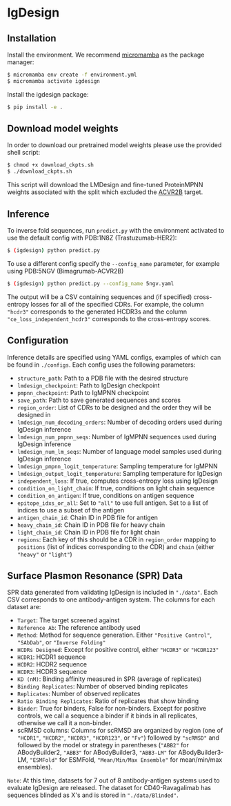 # IgDesign

## Installation

Install the environment. We recommend [micromamba](https://mamba.readthedocs.io) as the package manager:
```sh
$ micromamba env create -f environment.yml
$ micromamba activate igdesign
```

Install the igdesign package:
```sh
$ pip install -e .
```

## Download model weights
In order to download our pretrained model weights please use the provided shell script:
```sh
$ chmod +x download_ckpts.sh
$ ./download_ckpts.sh
```
This script will download the LMDesign and fine-tuned ProteinMPNN weights associated
with the split which excluded the [ACVR2B](https://www.ncbi.nlm.nih.gov/gene/93) target.

## Inference
To inverse fold sequences, run `predict.py` with the environment activated to use the default config with PDB:1N8Z (Trastuzumab-HER2):

```sh
$ (igdesign) python predict.py
```

To use a different config specify the `--config_name` parameter, for example using PDB:5NGV (Bimagrumab-ACVR2B)
```sh
$ (igdesign) python predict.py --config_name 5ngv.yaml
```

The output will be a CSV containing sequences and (if specified) cross-entropy losses for all of the specified CDRs. For example, the column `"hcdr3"` corresponds to the generated HCDR3s and the column `"ce_loss_independent_hcdr3"` corresponds to the cross-entropy scores.

## Configuration
Inference details are specified using YAML configs, examples of which can be found in `./configs`. Each config uses the following parameters:
- `structure_path`: Path to a PDB file with the desired structure
- `lmdesign_checkpoint`: Path to IgDesign checkpoint
- `pmpnn_checkpoint`: Path to IgMPNN checkpoint
- `save_path`: Path to save generated sequences and scores
- `region_order`: List of CDRs to be designed and the order they will be designed in
- `lmdesign_num_decoding_orders`: Number of decoding orders used during IgDesign inference
- `lmdesign_num_pmpnn_seqs`: Number of IgMPNN sequences used during IgDesign inference
- `lmdesign_num_lm_seqs`: Number of language model samples used during IgDesign inference
- `lmdesign_pmpnn_logit_temperature`: Sampling temperature for IgMPNN
- `lmdesign_output_logit_temperature`: Sampling temperature for IgDesign
- `independent_loss`: If true, computes cross-entropy loss using IgDesign
- `condition_on_light_chain`: If true, conditions on light chain sequence
- `condition_on_antigen`: If true, conditions on antigen sequence
- `epitope_idxs_or_all`: Set to `"all"` to use full antigen. Set to a list of indices to use a subset of the antigen
- `antigen_chain_id`: Chain ID in PDB file for antigen
- `heavy_chain_id`: Chain ID in PDB file for heavy chain
- `light_chain_id`: Chain ID in PDB file for light chain
- `regions`: Each key of this should be a CDR in `region_order` mapping to `positions` (list of indices corresponding to the CDR) and `chain` (either `"heavy"` or `"light"`)

## Surface Plasmon Resonance (SPR) Data
SPR data generated from validating IgDesign is included in `"./data"`. Each CSV corresponds to one antibody-antigen system. The columns for each dataset are:
- `Target`: The target screened against
- `Reference Ab`: The reference antibody used
- `Method`: Method for sequence generation. Either `"Positive Control"`, `"SAbDab"`, or `"Inverse Folding"`
- `HCDRs Designed`: Except for positive control, either `"HCDR3"` or `"HCDR123"`
- `HCDR1`: HCDR1 sequence
- `HCDR2`: HCDR2 sequence
- `HCDR3`: HCDR3 sequence
- `KD (nM)`: Binding affinity measured in SPR (average of replicates)
- `Binding Replicates`: Number of observed binding replicates
- `Replicates`: Number of observed replicates
- `Ratio Binding Replicates`: Ratio of replicates that show binding
- `Binder`: True for binders, False for non-binders. Except for positive controls, we call a sequence a binder if it binds in all replicates, otherwise we call it a non-binder.
- scRMSD columns: Columns for scRMSD are organized by region (one of `"HCDR1"`, `"HCDR2"`, `"HCDR3"`, `"HCDR123"`, or `"Fv"`) followed by `"scRMSD"` and followed by the model or strategy in parentheses (`"ABB2"` for ABodyBuilder2, `"ABB3"` for ABodyBuilder3, `"ABB3-LM"` for ABodyBuilder3-LM, `"ESMFold"` for ESMFold, `"Mean/Min/Max Ensemble"` for mean/min/max ensembles).

`Note`: At this time, datasets for 7 out of 8 antibody-antigen systems used to evaluate IgDesign are released. The dataset for CD40-Ravagalimab has sequences blinded as X's and is stored in `"./data/Blinded"`.
